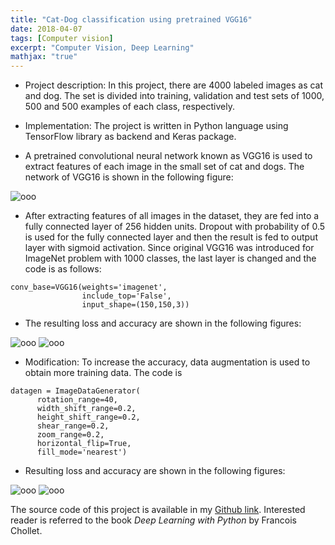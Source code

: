 ```yaml
---
title: "Cat-Dog classification using pretrained VGG16"
date: 2018-04-07
tags: [Computer vision]
excerpt: "Computer Vision, Deep Learning"
mathjax: "true"
---
```

* Project description:
In this project, there are 4000 labeled images as cat and dog. The set is divided into training, validation and test sets of 1000, 500 and 500 examples of each class, respectively.

* Implementation: The project is written in Python language using TensorFlow library as backend and Keras package.

* A pretrained convolutional neural network known as VGG16 is used to extract features of each image in the small set of cat and dogs. The network of VGG16 is shown in the following figure:

<img src="{{ site.url }}{{ site.baseurl }}/images/VGG/VGG.png" alt="ooo">

* After extracting features of all images in the dataset, they are fed into a fully connected layer of 256 hidden units. Dropout with probability of 0.5 is used for the fully connected layer and then the result is fed to output layer with sigmoid activation. Since original VGG16 was introduced for ImageNet problem with 1000 classes, the last layer is changed and the code is as follows:

```
conv_base=VGG16(weights='imagenet',
                include_top='False',
                input_shape=(150,150,3))
```

* The resulting loss and accuracy are shown in the following figures:

<img src="{{ site.url }}{{ site.baseurl }}/images/VGG/loss.png" alt="ooo">

<img src="{{ site.url }}{{ site.baseurl }}/images/VGG/acc.png" alt="ooo">  


* Modification: To increase the accuracy, data augmentation is used to obtain more training data. The code is
```
datagen = ImageDataGenerator(
      rotation_range=40,
      width_shift_range=0.2,
      height_shift_range=0.2,
      shear_range=0.2,
      zoom_range=0.2,
      horizontal_flip=True,
      fill_mode='nearest')
```
* Resulting loss and accuracy are shown in the following figures:

<img src="{{ site.url }}{{ site.baseurl }}/images/CatDogConv/loss2.png" alt="ooo">

<img src="{{ site.url }}{{ site.baseurl }}/images/CatDogConv/acc2.png" alt="ooo">      

The source code of this project is available in my [Github link](https://github.com/MohammadrezaAzimi/Cat-Dog-Classification-ConvNet/blob/master/Cats%20and%20dogs%20using%20Keras.ipynb). Interested reader is referred to the book *Deep Learning with Python* by Francois Chollet.         
